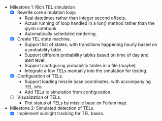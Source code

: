 * Milestone 1: Rich TEL simulation
    - [X] Rewrite core simulation loop:
        - Real datetimes rather than integer second offsets.
        - Actual running of loop handled in a run() method rather than the ipynb notebook.
        - Automatically scheduled rendering.
    - [X] Create TEL state machine.
        - Support list of states, with transitions happening hourly based on a probability table.
        - Support different probability tables based on time of day and alert level.
        - Support configuring probability tables in a file (maybe)
        - Integrate a few TELs manually into the simulation for testing.
    - [X] Configuration of TELs.
        - Support loading missile base coordinates, with accompanying TEL info.
        - Add TELs to simulation from configuration.
    - [ ] Visualization of TELs.
        - Plot status of TELs by missile base on Folium map.

* Milestone 2: Simulated detection of TELs.
    - [X] Implement sunlight tracking for TEL bases.